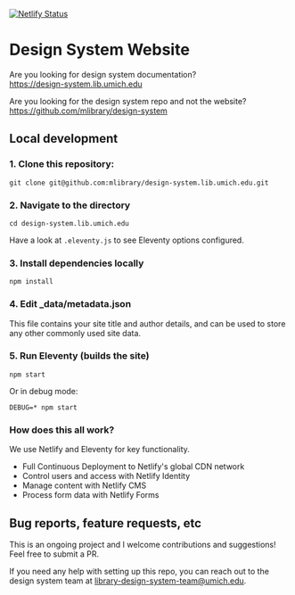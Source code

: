 [![Netlify Status](https://api.netlify.com/api/v1/badges/d0152711-5992-4d47-847b-238c76a98cae/deploy-status)](https://app.netlify.com/sites/dev-docs-design-system/deploys)

# Design System Website

Are you looking for design system documentation?</br> https://design-system.lib.umich.edu

Are you looking for the design system repo and not the website? </br>https://github.com/mlibrary/design-system

## Local development

### 1. Clone this repository:

```
git clone git@github.com:mlibrary/design-system.lib.umich.edu.git
```

### 2. Navigate to the directory

```
cd design-system.lib.umich.edu
```

Have a look at `.eleventy.js` to see Eleventy options configured.

### 3. Install dependencies locally

```
npm install
```

### 4. Edit \_data/metadata.json

This file contains your site title and author details, and can be used to store any other commonly used site data.

### 5. Run Eleventy (builds the site)

```
npm start
```

Or in debug mode:

```
DEBUG=* npm start
```

### How does this all work?

We use Netlify and Eleventy for key functionality.

- Full Continuous Deployment to Netlify's global CDN network
- Control users and access with Netlify Identity
- Manage content with Netlify CMS
- Process form data with Netlify Forms

## Bug reports, feature requests, etc

This is an ongoing project and I welcome contributions and suggestions! Feel free to submit a PR.

If you need any help with setting up this repo, you can reach out to the design system team at [library-design-system-team@umich.edu](library-design-system-team@umich.edu).
